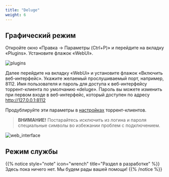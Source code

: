 ```yaml
---
title: "Deluge"
weight: 6
---
```


## Графический режим

Откройте окно «Правка → Параметры (Ctrl+P)» и перейдите на вкладку «Plugins». Установите флажок «WebUI».

![plugins](https://user-images.githubusercontent.com/1829509/81953405-0cbcac00-9621-11ea-8fc6-7d5a6b49aad2.png)

Далее перейдите на вкладку «WebUi» и установите флажок «Включить веб-интерфейс». Укажите желаемый прослушиваемый порт, например, 8112. Имя пользователя и пароль для доступа к веб-интерфейсу торрент-клиента по умолчанию «deluge». Пароль вы можете изменить при первом входе в веб-интерфейс, который доступен по адресу http://127.0.0.1:8112

Продублируйте эти параметры в [настройках](https://github.com/berkut-174/webtlo/wiki/Torrent-clients) торрент-клиентов.

> **ВНИМАНИЕ!** Постарайтесь исключить из логина и пароля специальные символы во избежании проблем с подключением.

![web_interface](https://user-images.githubusercontent.com/1829509/81953407-0d554280-9621-11ea-9607-937d10c65921.png)

## Режим службы

{{% notice style="note" icon="wrench" title="Раздел в разработке" %}}
Здесь пока ничего нет. Мы будем рады вашей помощи!
{{% /notice %}}
